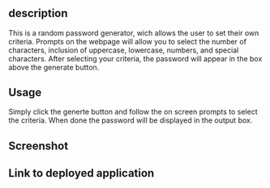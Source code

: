 # <password-generator>

## description

This is a random password generator, wich allows the user to set their own criteria. Prompts on the webpage will allow you to select the number of characters, inclusion of uppercase, lowercase, numbers, and special characters. After selecting your criteria, the password will appear in the box above the generate button.

## Usage

Simply click the generte button and follow the on screen prompts to select the criteria. When done the password will be displayed in the output box.

## Screenshot

## Link to deployed application
